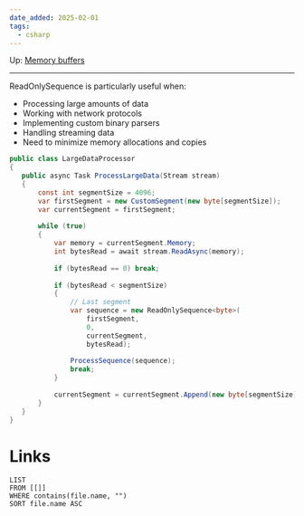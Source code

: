 ```yaml
---
date_added: 2025-02-01
tags:
  - csharp
---
```

Up: [Memory buffers](Memory%20buffers.md)
___
 ReadOnlySequence is particularly useful when:

- Processing large amounts of data
- Working with network protocols
- Implementing custom binary parsers
- Handling streaming data
- Need to minimize memory allocations and copies

 ```csharp
 public class LargeDataProcessor
{
    public async Task ProcessLargeData(Stream stream)
    {
        const int segmentSize = 4096;
        var firstSegment = new CustomSegment(new byte[segmentSize]);
        var currentSegment = firstSegment;
        
        while (true)
        {
            var memory = currentSegment.Memory;
            int bytesRead = await stream.ReadAsync(memory);
            
            if (bytesRead == 0) break;
            
            if (bytesRead < segmentSize)
            {
                // Last segment
                var sequence = new ReadOnlySequence<byte>(
                    firstSegment, 
                    0, 
                    currentSegment, 
                    bytesRead);
                    
                ProcessSequence(sequence);
                break;
            }
            
            currentSegment = currentSegment.Append(new byte[segmentSize]);
        }
    }
}
 ```
# Links
```dataview
LIST
FROM [[]]
WHERE contains(file.name, "")
SORT file.name ASC
```
